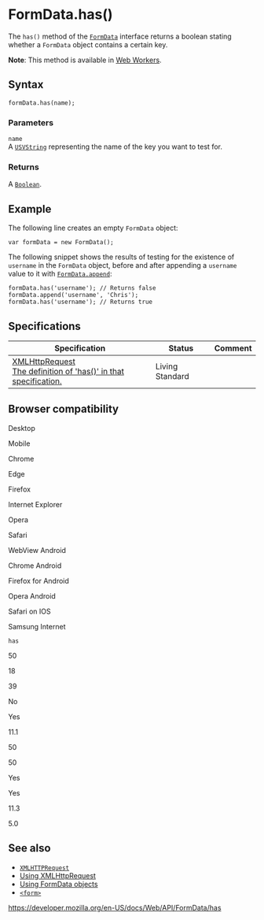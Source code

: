 FormData.has()
==============

The `has()` method of the [`FormData`](../formdata) interface returns a boolean stating whether a `FormData` object contains a certain key.

**Note**: This method is available in [Web Workers](../web_workers_api).

Syntax
------

    formData.has(name);

### Parameters

`name`  
A [`USVString`](../usvstring) representing the name of the key you want to test for.

### Returns

A [`Boolean`](https://developer.mozilla.org/en-US/docs/Web/JavaScript/Reference/Global_Objects/Boolean).

Example
-------

The following line creates an empty `FormData` object:

    var formData = new FormData();

The following snippet shows the results of testing for the existence of `username` in the `FormData` object, before and after appending a `username` value to it with [`FormData.append`](append):

    formData.has('username'); // Returns false
    formData.append('username', 'Chris');
    formData.has('username'); // Returns true

Specifications
--------------

<table><thead><tr class="header"><th>Specification</th><th>Status</th><th>Comment</th></tr></thead><tbody><tr class="odd"><td><a href="https://xhr.spec.whatwg.org/#dom-formdata-has">XMLHttpRequest<br />
<span class="small">The definition of 'has()' in that specification.</span></a></td><td><span class="spec-living">Living Standard</span></td><td></td></tr></tbody></table>

Browser compatibility
---------------------

Desktop

Mobile

Chrome

Edge

Firefox

Internet Explorer

Opera

Safari

WebView Android

Chrome Android

Firefox for Android

Opera Android

Safari on IOS

Samsung Internet

`has`

50

18

39

No

Yes

11.1

50

50

Yes

Yes

11.3

5.0

See also
--------

-   [`XMLHTTPRequest`](../xmlhttprequest)
-   [Using XMLHttpRequest](../xmlhttprequest/using_xmlhttprequest)
-   [Using FormData objects](using_formdata_objects)
-   [`<form>`](https://developer.mozilla.org/en-US/docs/Web/HTML/Element/form)

<a href="https://developer.mozilla.org/en-US/docs/Web/API/FormData/has" class="_attribution-link">https://developer.mozilla.org/en-US/docs/Web/API/FormData/has</a>
